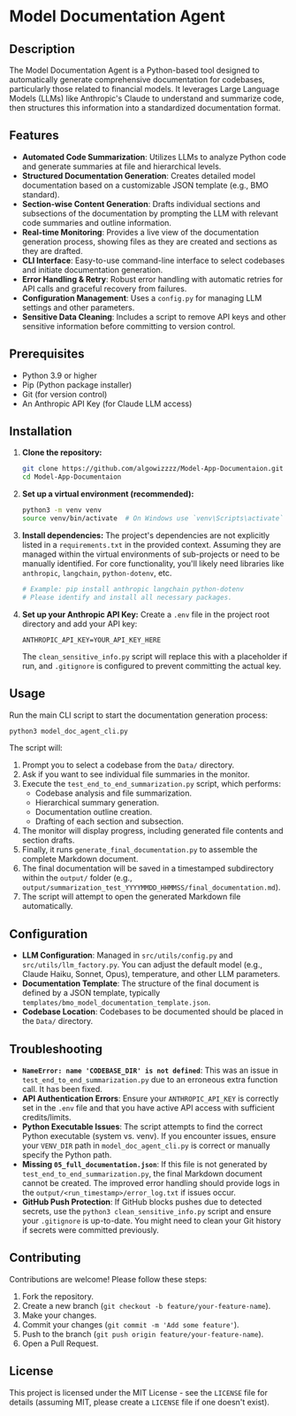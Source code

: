 # Model Documentation Agent

## Description

The Model Documentation Agent is a Python-based tool designed to automatically generate comprehensive documentation for codebases, particularly those related to financial models. It leverages Large Language Models (LLMs) like Anthropic's Claude to understand and summarize code, then structures this information into a standardized documentation format.

## Features

- **Automated Code Summarization**: Utilizes LLMs to analyze Python code and generate summaries at file and hierarchical levels.
- **Structured Documentation Generation**: Creates detailed model documentation based on a customizable JSON template (e.g., BMO standard).
- **Section-wise Content Generation**: Drafts individual sections and subsections of the documentation by prompting the LLM with relevant code summaries and outline information.
- **Real-time Monitoring**: Provides a live view of the documentation generation process, showing files as they are created and sections as they are drafted.
- **CLI Interface**: Easy-to-use command-line interface to select codebases and initiate documentation generation.
- **Error Handling & Retry**: Robust error handling with automatic retries for API calls and graceful recovery from failures.
- **Configuration Management**: Uses a `config.py` for managing LLM settings and other parameters.
- **Sensitive Data Cleaning**: Includes a script to remove API keys and other sensitive information before committing to version control.

## Prerequisites

- Python 3.9 or higher
- Pip (Python package installer)
- Git (for version control)
- An Anthropic API Key (for Claude LLM access)

## Installation

1.  **Clone the repository:**
    ```bash
    git clone https://github.com/algowizzzz/Model-App-Documentaion.git
    cd Model-App-Documentaion
    ```

2.  **Set up a virtual environment (recommended):**
    ```bash
    python3 -m venv venv
    source venv/bin/activate  # On Windows use `venv\Scripts\activate`
    ```

3.  **Install dependencies:**
    The project's dependencies are not explicitly listed in a `requirements.txt` in the provided context. Assuming they are managed within the virtual environments of sub-projects or need to be manually identified. For core functionality, you'll likely need libraries like `anthropic`, `langchain`, `python-dotenv`, etc.
    ```bash
    # Example: pip install anthropic langchain python-dotenv
    # Please identify and install all necessary packages.
    ```

4.  **Set up your Anthropic API Key:**
    Create a `.env` file in the project root directory and add your API key:
    ```
    ANTHROPIC_API_KEY=YOUR_API_KEY_HERE
    ```
    The `clean_sensitive_info.py` script will replace this with a placeholder if run, and `.gitignore` is configured to prevent committing the actual key.

## Usage

Run the main CLI script to start the documentation generation process:

```bash
python3 model_doc_agent_cli.py
```

The script will:
1.  Prompt you to select a codebase from the `Data/` directory.
2.  Ask if you want to see individual file summaries in the monitor.
3.  Execute the `test_end_to_end_summarization.py` script, which performs:
    - Codebase analysis and file summarization.
    - Hierarchical summary generation.
    - Documentation outline creation.
    - Drafting of each section and subsection.
4.  The monitor will display progress, including generated file contents and section drafts.
5.  Finally, it runs `generate_final_documentation.py` to assemble the complete Markdown document.
6.  The final documentation will be saved in a timestamped subdirectory within the `output/` folder (e.g., `output/summarization_test_YYYYMMDD_HHMMSS/final_documentation.md`).
7.  The script will attempt to open the generated Markdown file automatically.

## Configuration

-   **LLM Configuration**: Managed in `src/utils/config.py` and `src/utils/llm_factory.py`. You can adjust the default model (e.g., Claude Haiku, Sonnet, Opus), temperature, and other LLM parameters.
-   **Documentation Template**: The structure of the final document is defined by a JSON template, typically `templates/bmo_model_documentation_template.json`.
-   **Codebase Location**: Codebases to be documented should be placed in the `Data/` directory.

## Troubleshooting

-   **`NameError: name 'CODEBASE_DIR' is not defined`**: This was an issue in `test_end_to_end_summarization.py` due to an erroneous extra function call. It has been fixed.
-   **API Authentication Errors**: Ensure your `ANTHROPIC_API_KEY` is correctly set in the `.env` file and that you have active API access with sufficient credits/limits.
-   **Python Executable Issues**: The script attempts to find the correct Python executable (system vs. venv). If you encounter issues, ensure your `VENV_DIR` path in `model_doc_agent_cli.py` is correct or manually specify the Python path.
-   **Missing `05_full_documentation.json`**: If this file is not generated by `test_end_to_end_summarization.py`, the final Markdown document cannot be created. The improved error handling should provide logs in the `output/<run_timestamp>/error_log.txt` if issues occur.
-   **GitHub Push Protection**: If GitHub blocks pushes due to detected secrets, use the `python3 clean_sensitive_info.py` script and ensure your `.gitignore` is up-to-date. You might need to clean your Git history if secrets were committed previously.

## Contributing

Contributions are welcome! Please follow these steps:
1.  Fork the repository.
2.  Create a new branch (`git checkout -b feature/your-feature-name`).
3.  Make your changes.
4.  Commit your changes (`git commit -m 'Add some feature'`).
5.  Push to the branch (`git push origin feature/your-feature-name`).
6.  Open a Pull Request.

## License

This project is licensed under the MIT License - see the `LICENSE` file for details (assuming MIT, please create a `LICENSE` file if one doesn't exist). 
